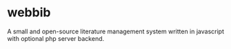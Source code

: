 # webbib
A small and open-source literature management system written in javascript with optional php server backend.
